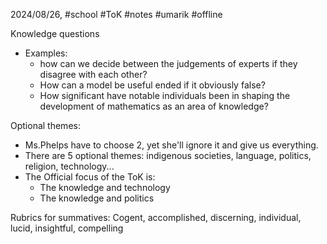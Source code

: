 2024/08/26, #school #ToK #notes #umarik #offline 

Knowledge questions
- Examples: 
	- how can we decide between the judgements of experts if they disagree with each other?
	- How can a model be useful ended if it obviously false?
	- How significant have notable individuals been in shaping the development of mathematics as an area of knowledge?

Optional themes:
- Ms.Phelps have to choose 2, yet she'll ignore it and give us everything.
- There are 5 optional themes: indigenous societies, language, politics, religion, technology...
- The Official focus of the ToK is:
	- The knowledge and technology
	- The knowledge and politics

Rubrics for summatives: 
	Cogent, accomplished, discerning, individual, lucid, insightful, compelling